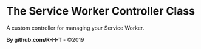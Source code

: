 # The Service Worker Controller Class
A custom controller for managing your Service Worker.

**By github.com/R-H-T** - ©2019
